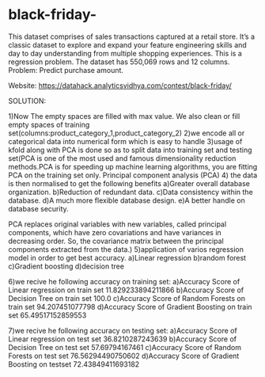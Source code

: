 # black-friday-
This dataset comprises of sales transactions captured at a retail store. It’s a classic dataset to explore and expand your feature engineering skills and day to day understanding from multiple shopping experiences. This is a regression problem. The dataset has 550,069 rows and 12 columns.
Problem: Predict purchase amount.

Website: https://datahack.analyticsvidhya.com/contest/black-friday/


SOLUTION:

1)Now The empty spaces are filled with max value. We also clean or fill empty spaces  of training set(columns:product_category_1,product_category_2)
2)we encode all or categorical data into numerical form which is easy to handle
3)usage of kfold along with PCA is done so as to split data into training set and testing set(PCA is one of the most used and famous dimensionality reduction methods.PCA is for speeding up machine learning algorithms, you are fitting PCA on the training set only. Principal component analysis (PCA)
4) the data is then normalised to get the following benefits
  a)Greater overall database organization.
  b)Reduction of redundant data.
  c)Data consistency within the database.
  d)A much more flexible database design.
  e)A better handle on database security.

PCA replaces original variables with new variables, called principal components, which have zero covariations and have variances in decreasing order. So, the covariance matrix between the principal components extracted from the data.)
5)application of varios regression model in order to get best accuracy.
  a)Linear regression
  b)random forest
  c)Gradient boosting
  d)decision tree
  
6)we recive he following accuracy on training set:
  a)Accuracy Score of Linear regression on train set 11.829233894211866
  b)Accuracy Score of Decision Tree on train set 100.0
  c)Accuracy Score of Random Forests on train set 94.207451077798
  d)Accuracy Score of Gradient Boosting on train set 65.49517152859553
  
7)we recive he following accuracy on testing set:
  a)Accuracy Score of Linear regression on test set 36.8210287243639
  b)Accuracy Score of Decision Tree on test set 57.69794167461
  c)Accuracy Score of Random Forests on test set 76.56294490750602
  d)Accuracy Score of Gradient Boosting on testset 72.43849411693182


